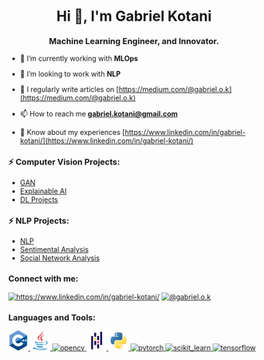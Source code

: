 <h1 align="center">Hi 👋, I'm Gabriel Kotani</h1>
<h3 align="center">Machine Learning Engineer, and Innovator.</h3>

- 🔭 I’m currently working with **MLOps**

- 👯 I’m looking to work with **NLP**

- 📝 I regularly write articles on [https://medium.com/@gabriel.o.k](https://medium.com/@gabriel.o.k)

- 📫 How to reach me **gabriel.kotani@gmail.com**

- 📄 Know about my experiences [https://www.linkedin.com/in/gabriel-kotani/](https://www.linkedin.com/in/gabriel-kotani/)

<h3 align="left">⚡ Computer Vision Projects:</h3>

- [GAN](https://github.com/Gab314/GAN-style-transfer)
- [Explainable AI](https://github.com/Gab314/xai-saliency-maps)
- [DL Projects](https://github.com/Gab314/python_projects)

<h3 align="left">⚡ NLP Projects:</h3>

- [NLP](https://github.com/Gab314/python_projects/tree/main/NLP_AIRBNB)
- [Sentimental Analysis](https://github.com/Gab314/python_projects/tree/main/NLP_COVID)
- [Social Network Analysis](https://github.com/Gab314/python_projects/tree/main/SNA_BEHANCE)

<h3 align="left">Connect with me:</h3>
<p align="left">
<a href="https://linkedin.com/in/https://www.linkedin.com/in/gabriel-kotani/" target="blank"><img align="center" src="https://raw.githubusercontent.com/rahuldkjain/github-profile-readme-generator/master/src/images/icons/Social/linked-in-alt.svg" alt="https://www.linkedin.com/in/gabriel-kotani/" height="30" width="40" /></a>
<a href="https://medium.com/@gabriel.o.k" target="blank"><img align="center" src="https://raw.githubusercontent.com/rahuldkjain/github-profile-readme-generator/master/src/images/icons/Social/medium.svg" alt="@gabriel.o.k" height="30" width="40" /></a>
</p>

<h3 align="left">Languages and Tools:</h3>
<p align="left"> <a href="https://www.w3schools.com/cpp/" target="_blank" rel="noreferrer"> <img src="https://raw.githubusercontent.com/devicons/devicon/master/icons/cplusplus/cplusplus-original.svg" alt="cplusplus" width="40" height="40"/> </a> <a href="https://www.java.com" target="_blank" rel="noreferrer"> <img src="https://raw.githubusercontent.com/devicons/devicon/master/icons/java/java-original.svg" alt="java" width="40" height="40"/> </a> <a href="https://opencv.org/" target="_blank" rel="noreferrer"> <img src="https://www.vectorlogo.zone/logos/opencv/opencv-icon.svg" alt="opencv" width="40" height="40"/> </a> <a href="https://pandas.pydata.org/" target="_blank" rel="noreferrer"> <img src="https://raw.githubusercontent.com/devicons/devicon/2ae2a900d2f041da66e950e4d48052658d850630/icons/pandas/pandas-original.svg" alt="pandas" width="40" height="40"/> </a> <a href="https://www.python.org" target="_blank" rel="noreferrer"> <img src="https://raw.githubusercontent.com/devicons/devicon/master/icons/python/python-original.svg" alt="python" width="40" height="40"/> </a> <a href="https://pytorch.org/" target="_blank" rel="noreferrer"> <img src="https://www.vectorlogo.zone/logos/pytorch/pytorch-icon.svg" alt="pytorch" width="40" height="40"/> </a> <a href="https://scikit-learn.org/" target="_blank" rel="noreferrer"> <img src="https://upload.wikimedia.org/wikipedia/commons/0/05/Scikit_learn_logo_small.svg" alt="scikit_learn" width="40" height="40"/> </a> <a href="https://www.tensorflow.org" target="_blank" rel="noreferrer"> <img src="https://www.vectorlogo.zone/logos/tensorflow/tensorflow-icon.svg" alt="tensorflow" width="40" height="40"/> </a> </p>
